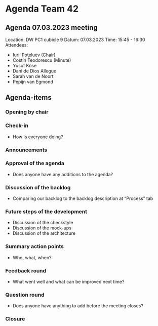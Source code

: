 # **Agenda Team 42**


## **Agenda 07.03.2023 meeting**


Location:       DW PC1 cubicle 9
Datum:      07.03.2023
Time:           15:45 - 16:30
Attendees:      
- Iurii Poţeluev (Chair)
- Costin Teodorescu (Minute)
- Yusuf Köse
- Dani de Dios Allegue
- Sarah van de Noort
- Pepijn van Egmond




## **Agenda-items**


### **Opening by chair**


### **Check-in**
- How is everyone doing?


### **Announcements**


### **Approval of the agenda**
- Does anyone have any additions to the agenda?


### **Discussion of the backlog**
- Comparing our backlog to the backlog description at “Process” tab


### **Future steps of the development**
- Discussion of the checkstyle
- Discussion of the mock-ups
- Discussion of the architecture




### **Summary action points**
- Who, what, when?


### **Feedback round**
- What went well and what can be improved next time?


### **Question round**
- Does anyone have anything to add before the meeting closes?


### **Closure**
